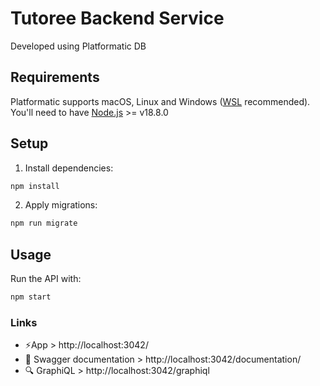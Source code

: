 # Tutoree Backend Service

Developed using Platformatic DB

## Requirements

Platformatic supports macOS, Linux and Windows ([WSL](https://docs.microsoft.com/windows/wsl/) recommended).
You'll need to have [Node.js](https://nodejs.org/) >= v18.8.0

## Setup

1. Install dependencies:

```bash
npm install
```

2. Apply migrations:

```bash
npm run migrate
```


## Usage

Run the API with:

```bash
npm start
```

### Links
- ⚡App >  http://localhost:3042/
- 📔 Swagger documentation > http://localhost:3042/documentation/
- 🔍 GraphiQL > http://localhost:3042/graphiql


